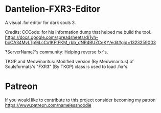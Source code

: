 # Dantelion-FXR3-Editor
A visual .fxr editor for dark souls 3.

Credits:
CCCode: for his information dump that helped me build the tool. https://docs.google.com/spreadsheets/d/1vh-bcCA34MvLTp9iLcCo1KFtFKM_rbb_dNR4BUZCeKY/edit#gid=1323259003

?ServerName?'s community: Helping reverse fxr's.

TKGP and Meowmaritus: Modified version (By Meowmaritus) of Soulsformats's "FXR3" (By TKGP) class is used to load .fxr's.

# Patreon
If you would like to contribute to this project consider becoming my patron https://www.patreon.com/namelesshoodie
